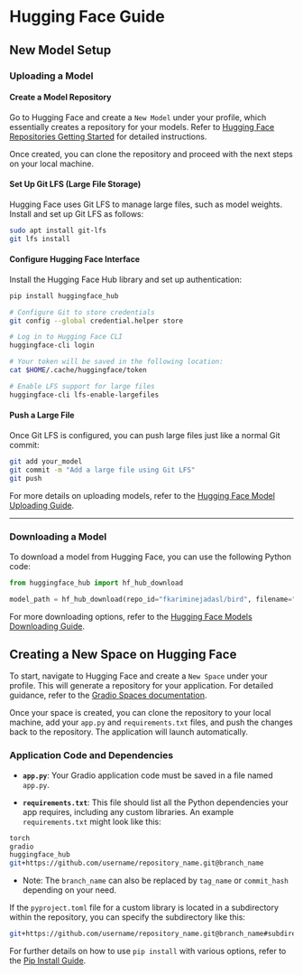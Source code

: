 # Hugging Face Guide

## New Model Setup

### Uploading a Model

#### Create a Model Repository

Go to Hugging Face and create a `New Model` under your profile, which essentially creates a repository for your models. Refer to [Hugging Face Repositories Getting Started](https://huggingface.co/docs/hub/en/repositories-getting-started) for detailed instructions. 

   Once created, you can clone the repository and proceed with the next steps on your local machine.

#### Set Up Git LFS (Large File Storage)
   
Hugging Face uses Git LFS to manage large files, such as model weights. Install and set up Git LFS as follows:

```bash
sudo apt install git-lfs
git lfs install
```

#### Configure Hugging Face Interface
   
Install the Hugging Face Hub library and set up authentication:

```bash
pip install huggingface_hub

# Configure Git to store credentials
git config --global credential.helper store

# Log in to Hugging Face CLI
huggingface-cli login

# Your token will be saved in the following location:
cat $HOME/.cache/huggingface/token

# Enable LFS support for large files
huggingface-cli lfs-enable-largefiles
```

#### Push a Large File
   
Once Git LFS is configured, you can push large files just like a normal Git commit:

```bash
git add your_model
git commit -m "Add a large file using Git LFS"
git push
```

For more details on uploading models, refer to the [Hugging Face Model Uploading Guide](https://huggingface.co/docs/hub/en/models-uploading).

---

### Downloading a Model

To download a model from Hugging Face, you can use the following Python code:

```python
from huggingface_hub import hf_hub_download

model_path = hf_hub_download(repo_id="fkariminejadasl/bird", filename="45_best.pth")
```

For more downloading options, refer to the [Hugging Face Models Downloading Guide](https://huggingface.co/docs/hub/en/models-downloading).



## Creating a New Space on Hugging Face

To start, navigate to Hugging Face and create a `New Space` under your profile. This will generate a repository for your application. For detailed guidance, refer to the [Gradio Spaces documentation](https://huggingface.co/docs/hub/en/spaces-sdks-gradio).

Once your space is created, you can clone the repository to your local machine, add your `app.py` and `requirements.txt` files, and push the changes back to the repository. The application will launch automatically.

### Application Code and Dependencies

- **`app.py`**: Your Gradio application code must be saved in a file named `app.py`.
  
- **`requirements.txt`**: This file should list all the Python dependencies your app requires, including any custom libraries. An example `requirements.txt` might look like this:

```bash
torch
gradio
huggingface_hub
git+https://github.com/username/repository_name.git@branch_name
```

- Note: The `branch_name` can also be replaced by `tag_name` or `commit_hash` depending on your need.

If the `pyproject.toml` file for a custom library is located in a subdirectory within the repository, you can specify the subdirectory like this:

```bash
git+https://github.com/username/repository_name.git@branch_name#subdirectory=subdirectory_name
```

For further details on how to use `pip install` with various options, refer to the [Pip Install Guide](https://pip.pypa.io/en/stable/cli/pip_install).
